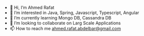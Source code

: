 - 👋 Hi, I’m Ahmed Rafat
- 👀 I’m interested in Java, Spring, Javascript, Typescript, Angular
- 🌱 I’m currently learning  Mongo DB, Cassandra DB
- 💞️ I’m looking to collaborate on Larg Scale Applications
- 📫 How to reach me  ahmed.rafat.abdelbar@gmail.com

<!---
ahmedrafat-SW/ahmedrafat-SW is a ✨ special ✨ repository because its `README.md` (this file) appears on your GitHub profile.
You can click the Preview link to take a look at your changes.
--->
